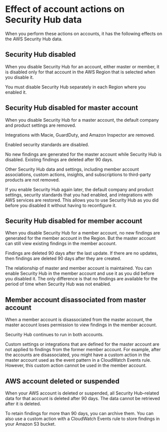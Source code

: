 # Effect of account actions on Security Hub data<a name="securityhub-data-retention"></a>

When you perform these actions on accounts, it has the following effects on the AWS Security Hub data\.

## Security Hub disabled<a name="securityhub-effects-disable-securityhub"></a>

When you disable Security Hub for an account, either master or member, it is disabled only for that account in the AWS Region that is selected when you disable it\.

You must disable Security Hub separately in each Region where you enabled it\.

## Security Hub disabled for master account<a name="securityhub-effect-disable-master"></a>

When you disable Security Hub for a master account, the default company and product settings are removed\.

Integrations with Macie, GuardDuty, and Amazon Inspector are removed\.

Enabled security standards are disabled\.

No new findings are generated for the master account while Security Hub is disabled\. Existing findings are deleted after 90 days\.

Other Security Hub data and settings, including member account associations, custom actions, insights, and subscriptions to third\-party products are not removed\.

If you enable Security Hub again later, the default company and product settings, security standards that you had enabled, and integrations with AWS services are restored\. This allows you to use Security Hub as you did before you disabled it without having to reconfigure it\.

## Security Hub disabled for member account<a name="securityhub-effects-disable-member"></a>

When you disable Security Hub for a member account, no new findings are generated for the member account in the Region\. But the master account can still view existing findings in the member account\.

Findings are deleted 90 days after the last update\. If there are no updates, then findings are deleted 90 days after they are created\.

The relationship of master and member account is maintained\. You can enable Security Hub in the member account and use it as you did before you disabled it\. The only difference is that no findings are available for the period of time when Security Hub was not enabled\.

## Member account disassociated from master account<a name="securityhub-effects-member-disassociation"></a>

When a member account is disassociated from the master account, the master account loses permission to view findings in the member account\.

Security Hub continues to run in both accounts\.

Custom settings or integrations that are defined for the master account are not applied to findings from the former member account\. For example, after the accounts are disassociated, you might have a custom action in the master account used as the event pattern in a CloudWatch Events rule\. However, this custom action cannot be used in the member account\.

## AWS account deleted or suspended<a name="securityhub-effects-account-deletion"></a>

When your AWS account is deleted or suspended, all Security Hub–related data for that account is deleted after 90 days\. The data cannot be retrieved after it is deleted\.

To retain findings for more than 90 days, you can archive them\. You can also use a custom action with a CloudWatch Events rule to store findings in your Amazon S3 bucket\.